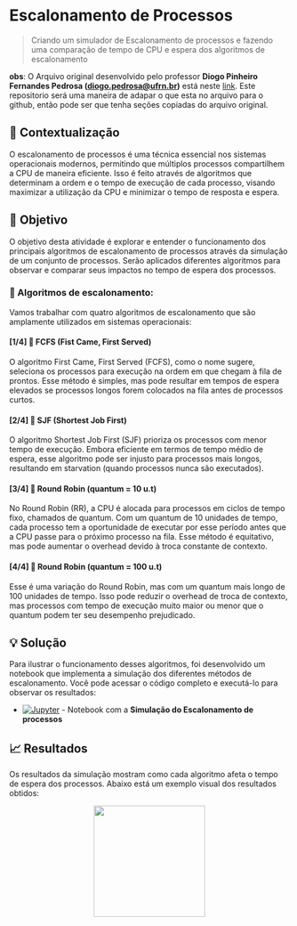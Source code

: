 # Escalonamento de Processos

> Criando um simulador de Escalonamento de processos e fazendo uma comparação de tempo de CPU e espera dos algoritmos de escalonamento

**obs**: O Arquivo original desenvolvido pelo professor **Diogo Pinheiro Fernandes Pedrosa (diogo.pedrosa@ufrn.br)** está neste [link](https://drive.google.com/file/d/18vYf0ccvCcuMHlE9YhA0CefsRRTLw8U8/view?usp=drivesdk). Este repositorio será uma maneira de adapar o que esta no arquivo para o github, então pode ser que tenha seções copiadas do arquivo original.

## 🧩 Contextualização

O escalonamento de processos é uma técnica essencial nos sistemas operacionais modernos, permitindo que múltiplos processos compartilhem a CPU de maneira eficiente. Isso é feito através de algoritmos que determinam a ordem e o tempo de execução de cada processo, visando maximizar a utilização da CPU e minimizar o tempo de resposta e espera.

## 🎯 Objetivo

O objetivo desta atividade é explorar e entender o funcionamento dos principais algoritmos de escalonamento de processos através da simulação de um conjunto de processos. Serão aplicados diferentes algoritmos para observar e comparar seus impactos no tempo de espera dos processos.

### 🔶 Algoritmos de escalonamento:

Vamos trabalhar com quatro algoritmos de escalonamento que são amplamente utilizados em sistemas operacionais:

#### [1/4] 🔹 FCFS (Fist Came, First Served)

O algoritmo First Came, First Served (FCFS), como o nome sugere, seleciona os processos para execução na ordem em que chegam à fila de prontos. Esse método é simples, mas pode resultar em tempos de espera elevados se processos longos forem colocados na fila antes de processos curtos.

#### [2/4] 🔹 SJF (Shortest Job First)

O algoritmo Shortest Job First (SJF) prioriza os processos com menor tempo de execução. Embora eficiente em termos de tempo médio de espera, esse algoritmo pode ser injusto para processos mais longos, resultando em starvation (quando processos nunca são executados).

#### [3/4] 🔹 Round Robin (quantum = 10 u.t)

No Round Robin (RR), a CPU é alocada para processos em ciclos de tempo fixo, chamados de quantum. Com um quantum de 10 unidades de tempo, cada processo tem a oportunidade de executar por esse período antes que a CPU passe para o próximo processo na fila. Esse método é equitativo, mas pode aumentar o overhead devido à troca constante de contexto.

#### [4/4] 🔹 Round Robin (quantum = 100 u.t)

Esse é uma variação do Round Robin, mas com um quantum mais longo de 100 unidades de tempo. Isso pode reduzir o overhead de troca de contexto, mas processos com tempo de execução muito maior ou menor que o quantum podem ter seu desempenho prejudicado.

## 💡 Solução

Para ilustrar o funcionamento desses algoritmos, foi desenvolvido um notebook que implementa a simulação dos diferentes métodos de escalonamento. Você pode acessar o código completo e executá-lo para observar os resultados:

- [![Jupyter](https://img.shields.io/badge/-Notebook-191A1B?style=flat-square&logo=jupyter)](./escalonamento_process.ipynb) - Notebook com a **Simulação do Escalonamento de processos**

## 📈 Resultados

Os resultados da simulação mostram como cada algoritmo afeta o tempo de espera dos processos. Abaixo está um exemplo visual dos resultados obtidos:

<p align="center">
    <img width=200 src=""/>
</p>
